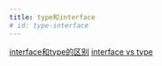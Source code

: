 ```yaml
---
title: type和interface
# id: type-interface
---
```


[interface和type的区别](https://www.jianshu.com/p/555e6998af36)
[interface vs type](https://www.typescriptlang.org/docs/handbook/advanced-types.html#interfaces-vs-type-aliases)
